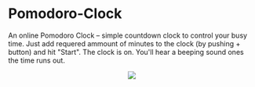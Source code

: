 # Pomodoro-Clock
An online Pomodoro Clock – simple countdown clock to control your busy time. Just add requered ammount of minutes to the clock (by pushing + button) and hit "Start". The clock is on. You'll hear a beeping sound ones the time runs out.

<p align="center"><img src ="https://media.giphy.com/media/9DcogDFW5pz3faajCX/giphy.gif"></div>
